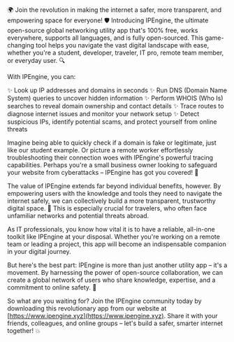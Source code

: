 🌍 Join the revolution in making the internet a safer, more transparent, and empowering space for everyone! 🛡️ Introducing IPEngine, the ultimate open-source global networking utility app that's 100% free, works everywhere, supports all languages, and is fully open-sourced. This game-changing tool helps you navigate the vast digital landscape with ease, whether you're a student, developer, traveler, IT pro, remote team member, or everyday user. 🔍

With IPEngine, you can:

✨ Look up IP addresses and domains in seconds
✨ Run DNS (Domain Name System) queries to uncover hidden information
✨ Perform WHOIS (Who Is) searches to reveal domain ownership and contact details
✨ Trace routes to diagnose internet issues and monitor your network setup
✨ Detect suspicious IPs, identify potential scams, and protect yourself from online threats

Imagine being able to quickly check if a domain is fake or legitimate, just like our student example. Or picture a remote worker effortlessly troubleshooting their connection woes with IPEngine's powerful tracing capabilities. Perhaps you're a small business owner looking to safeguard your website from cyberattacks – IPEngine has got you covered! 📡

The value of IPEngine extends far beyond individual benefits, however. By empowering users with the knowledge and tools they need to navigate the internet safely, we can collectively build a more transparent, trustworthy digital space. 💪 This is especially crucial for travelers, who often face unfamiliar networks and potential threats abroad.

As IT professionals, you know how vital it is to have a reliable, all-in-one toolkit like IPEngine at your disposal. Whether you're working on a remote team or leading a project, this app will become an indispensable companion in your digital journey.

But here's the best part: IPEngine is more than just another utility app – it's a movement. By harnessing the power of open-source collaboration, we can create a global network of users who share knowledge, expertise, and a commitment to online safety. 🚀

So what are you waiting for? Join the IPEngine community today by downloading this revolutionary app from our website at [https://www.ipengine.xyz](https://www.ipengine.xyz). Share it with your friends, colleagues, and online groups – let's build a safer, smarter internet together! 💥